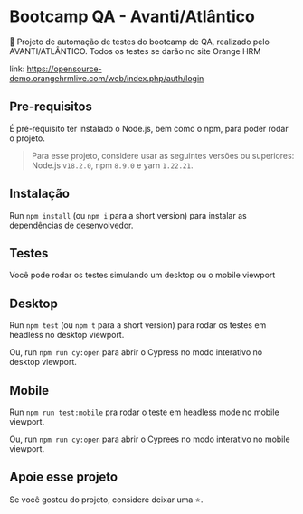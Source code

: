 # Bootcamp QA - Avanti/Atlântico

🚀 Projeto de automação de testes do bootcamp de QA, realizado pelo AVANTI/ATLÂNTICO. Todos os testes se darão no site Orange HRM

link: https://opensource-demo.orangehrmlive.com/web/index.php/auth/login

## Pre-requisitos

É pré-requisito ter instalado o Node.js, bem como o npm, para poder rodar o projeto.

> Para esse projeto, considere usar as seguintes versões ou superiores: Node.js `v18.2.0`, npm `8.9.0` e yarn `1.22.21`.

## Instalação

Run `npm install` (ou `npm i` para a short version) para instalar as dependências de desenvolvedor.

## Testes

Você pode rodar os testes simulando um desktop ou o mobile viewport

## Desktop

Run `npm test` (ou `npm t` para a short version) para rodar os testes em headless
no desktop viewport.

Ou, run `npm run cy:open` para abrir o Cypress no modo interativo no desktop viewport.

## Mobile

Run `npm run test:mobile` pra rodar o teste em headless mode no mobile viewport.

Ou, run `npm run cy:open` para abrir o Cyprees no modo interativo no mobile viewport.

## Apoie esse projeto

Se você gostou do projeto, considere deixar uma ⭐.
